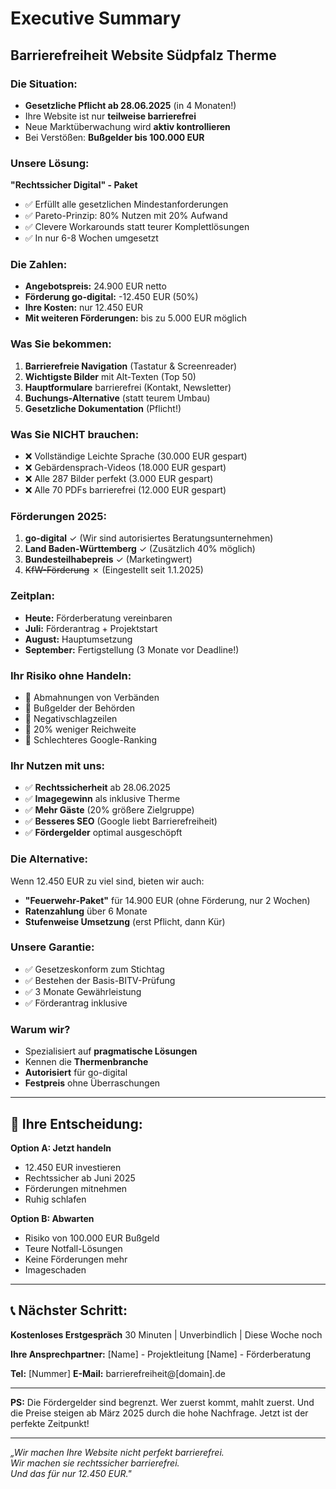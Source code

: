 # Executive Summary
## Barrierefreiheit Website Südpfalz Therme

### Die Situation:
- **Gesetzliche Pflicht ab 28.06.2025** (in 4 Monaten!)
- Ihre Website ist nur **teilweise barrierefrei**
- Neue Marktüberwachung wird **aktiv kontrollieren**
- Bei Verstößen: **Bußgelder bis 100.000 EUR**

### Unsere Lösung:
**"Rechtssicher Digital" - Paket**
- ✅ Erfüllt alle gesetzlichen Mindestanforderungen
- ✅ Pareto-Prinzip: 80% Nutzen mit 20% Aufwand
- ✅ Clevere Workarounds statt teurer Komplettlösungen
- ✅ In nur 6-8 Wochen umgesetzt

### Die Zahlen:
- **Angebotspreis:** 24.900 EUR netto
- **Förderung go-digital:** -12.450 EUR (50%)
- **Ihre Kosten:** nur 12.450 EUR
- **Mit weiteren Förderungen:** bis zu 5.000 EUR möglich

### Was Sie bekommen:
1. **Barrierefreie Navigation** (Tastatur & Screenreader)
2. **Wichtigste Bilder** mit Alt-Texten (Top 50)
3. **Hauptformulare** barrierefrei (Kontakt, Newsletter)
4. **Buchungs-Alternative** (statt teurem Umbau)
5. **Gesetzliche Dokumentation** (Pflicht!)

### Was Sie NICHT brauchen:
- ❌ Vollständige Leichte Sprache (30.000 EUR gespart)
- ❌ Gebärdensprach-Videos (18.000 EUR gespart)
- ❌ Alle 287 Bilder perfekt (3.000 EUR gespart)
- ❌ Alle 70 PDFs barrierefrei (12.000 EUR gespart)

### Förderungen 2025:
1. **go-digital** ✓ (Wir sind autorisiertes Beratungsunternehmen)
2. **Land Baden-Württemberg** ✓ (Zusätzlich 40% möglich)
3. **Bundesteilhabepreis** ✓ (Marketingwert)
4. ~~KfW-Förderung~~ ✗ (Eingestellt seit 1.1.2025)

### Zeitplan:
- **Heute:** Förderberatung vereinbaren
- **Juli:** Förderantrag + Projektstart
- **August:** Hauptumsetzung
- **September:** Fertigstellung (3 Monate vor Deadline!)

### Ihr Risiko ohne Handeln:
- 🚨 Abmahnungen von Verbänden
- 🚨 Bußgelder der Behörden
- 🚨 Negativschlagzeilen
- 🚨 20% weniger Reichweite
- 🚨 Schlechteres Google-Ranking

### Ihr Nutzen mit uns:
- ✅ **Rechtssicherheit** ab 28.06.2025
- ✅ **Imagegewinn** als inklusive Therme
- ✅ **Mehr Gäste** (20% größere Zielgruppe)
- ✅ **Besseres SEO** (Google liebt Barrierefreiheit)
- ✅ **Fördergelder** optimal ausgeschöpft

### Die Alternative:
Wenn 12.450 EUR zu viel sind, bieten wir auch:
- **"Feuerwehr-Paket"** für 14.900 EUR (ohne Förderung, nur 2 Wochen)
- **Ratenzahlung** über 6 Monate
- **Stufenweise Umsetzung** (erst Pflicht, dann Kür)

### Unsere Garantie:
- ✅ Gesetzeskonform zum Stichtag
- ✅ Bestehen der Basis-BITV-Prüfung
- ✅ 3 Monate Gewährleistung
- ✅ Förderantrag inklusive

### Warum wir?
- Spezialisiert auf **pragmatische Lösungen**
- Kennen die **Thermenbranche**
- **Autorisiert** für go-digital
- **Festpreis** ohne Überraschungen

---

## 🎯 Ihre Entscheidung:

**Option A: Jetzt handeln**
- 12.450 EUR investieren
- Rechtssicher ab Juni 2025
- Förderungen mitnehmen
- Ruhig schlafen

**Option B: Abwarten**
- Risiko von 100.000 EUR Bußgeld
- Teure Notfall-Lösungen
- Keine Förderungen mehr
- Imageschaden

---

## 📞 Nächster Schritt:

**Kostenloses Erstgespräch**
30 Minuten | Unverbindlich | Diese Woche noch

**Ihre Ansprechpartner:**
[Name] - Projektleitung
[Name] - Förderberatung

**Tel:** [Nummer]
**E-Mail:** barrierefreiheit@[domain].de

---

**PS:** Die Fördergelder sind begrenzt. Wer zuerst kommt, mahlt zuerst. Und die Preise steigen ab März 2025 durch die hohe Nachfrage. Jetzt ist der perfekte Zeitpunkt!

---

*„Wir machen Ihre Website nicht perfekt barrierefrei.  
Wir machen sie rechtssicher barrierefrei.  
Und das für nur 12.450 EUR."*
